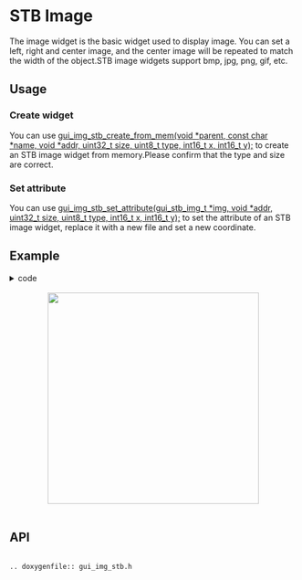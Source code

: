 # STB Image

The image widget is the basic widget used to display image. You can set a left, right and center image, and the center image will be repeated to match the width of the object.STB image widgets support bmp, jpg, png, gif, etc.

## Usage

### Create widget

You can use [gui_img_stb_create_from_mem(void *parent,  const char *name, void *addr, uint32_t size, uint8_t type, int16_t x, int16_t y);](#api) to create an STB image widget from memory.Please confirm that the type and size are correct.

### Set attribute

You can use [gui_img_stb_set_attribute(gui_stb_img_t *img, void *addr, uint32_t size, uint8_t type, int16_t x, int16_t y);](#api) to set the attribute of an STB image widget, replace it with a new file and set a new coordinate.

## Example

<details> <summary>code</summary>

```c
#include "root_image_hongkong/ui_resource.h"
#include "gui_obj.h"
#include "gui_app.h"
#include "gui_img.h"
#include "gui_img_stb.h"

static void app_home_ui_design(gui_app_t *app)
{
    gui_stb_img_t *jpg = gui_img_stb_create_from_mem(&app->screen, "jpg", TEST_JPG, 0x6640, JPEG, 0, 0);
    gui_stb_img_t *png = gui_img_stb_create_from_mem(&app->screen, "png", TEST_PNG, 0x2B00, PNG, 170, 170);
}
```

</details>

<br>

<center><img width= "370" src="https://foruda.gitee.com/images/1703146027234656357/48137b9c_9325830.png" /></center>
<br>

<span id="api">

## API

</span>

```eval_rst

.. doxygenfile:: gui_img_stb.h

```


